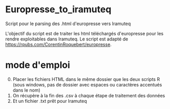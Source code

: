 # Europresse_to_iramuteq
Script pour le parsing des .html d'europresse vers Iramuteq

L'objectif du script est de traiter les html téléchargés d'europresse pour les rendre exploitables dans Iramuteq.
Le script est adapté de https://rpubs.com/CorentinRoquebert/europresse.

# mode d'emploi
0. Placer les fichiers HTML dans le même dossier que les deux scripts R (sous windows, pas de dossier avec espaces ou caractères accentués dans le nom)
1. On récupère à la fin des .csv à chaque étape de traitement des données
2. Et un fichier .txt prêt pour Iramuteq
